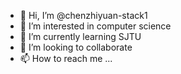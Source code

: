 - 👋 Hi, I’m @chenzhiyuan-stack1
- 👀 I’m interested in computer science
- 🌱 I’m currently learning SJTU
- 💞️ I’m looking to collaborate 
- 📫 How to reach me ...

<!---
chenzhiyuan-stack1/chenzhiyuan-stack1 is a ✨ special ✨ repository because its `README.md` (this file) appears on your GitHub profile.
You can click the Preview link to take a look at your changes.
--->
